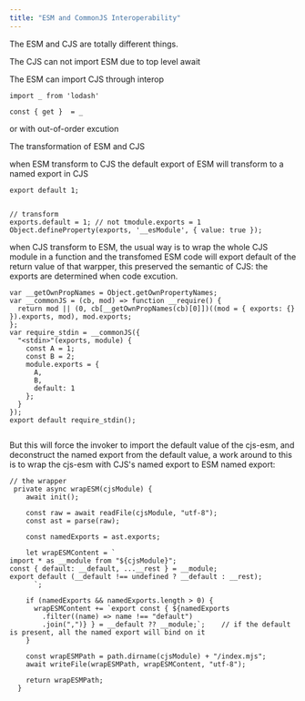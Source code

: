 ```yaml
---
title: "ESM and CommonJS Interoperability"
---
```


The ESM and CJS are totally different things.

The CJS can not import ESM due to top level await

The ESM can import CJS through interop

```
import _ from 'lodash'

const { get }  = _
```

or with out-of-order excution

The transformation of ESM and CJS

when ESM transform to CJS the default export of ESM will transform to a named export in CJS

```
export default 1;


// transform
exports.default = 1; // not tmodule.exports = 1
Object.defineProperty(exports, '__esModule', { value: true });
```

when CJS transform to ESM, the usual way is to wrap the whole CJS module in a function and the transfomed
ESM code will export default of the return value of that warpper, this preserved the semantic of CJS: the
exports are determined when code excution.

```by esbuild
var __getOwnPropNames = Object.getOwnPropertyNames;
var __commonJS = (cb, mod) => function __require() {
  return mod || (0, cb[__getOwnPropNames(cb)[0]])((mod = { exports: {} }).exports, mod), mod.exports;
};
var require_stdin = __commonJS({
  "<stdin>"(exports, module) {
    const A = 1;
    const B = 2;
    module.exports = {
      A,
      B,
      default: 1
    };
  }
});
export default require_stdin();


```

But this will force the invoker to import the default value of
the cjs-esm, and deconstruct the named export from the default value, a work around to this is to wrap the cjs-esm
with CJS's named export to ESM named export:

```
// the wrapper
 private async wrapESM(cjsModule) {
    await init();

    const raw = await readFile(cjsModule, "utf-8");
    const ast = parse(raw);

    const namedExports = ast.exports;

    let wrapESMContent = `
import * as __module from "${cjsModule}";
const { default: __default, ...__rest } = __module;
export default (__default !== undefined ? __default : __rest);
      `;

    if (namedExports && namedExports.length > 0) {
      wrapESMContent += `export const { ${namedExports
        .filter((name) => name !== "default")
        .join(",")} } = __default ?? __module;`;    // if the default is present, all the named export will bind on it
    }

    const wrapESMPath = path.dirname(cjsModule) + "/index.mjs";
    await writeFile(wrapESMPath, wrapESMContent, "utf-8");

    return wrapESMPath;
  }
```
